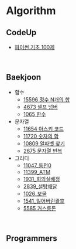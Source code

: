 # Algorithm
## CodeUp
- [파이썬 기초 100제](https://codeup.kr/problemsetsol.php?psid=33)

<br>

## Baekjoon
- 함수
  - [15596 정수 N개의 합](https://www.acmicpc.net/problem/15596)
  - [4673 셀프 넘버](https://www.acmicpc.net/problem/4673)
  - [1065 한수](https://www.acmicpc.net/problem/1065)
- 문자열
  - [11654 아스키 코드](https://www.acmicpc.net/problem/11654)
  - [11720 숫자의 합](https://www.acmicpc.net/problem/11720)
  - [10809 알파벳 찾기](https://www.acmicpc.net/problem/10809)
  - [2675 문자열 반복](https://www.acmicpc.net/problem/2675)
- 그리디
  - [11047_동전0](https://www.acmicpc.net/problem/11047)
  - [11399_ATM](https://www.acmicpc.net/problem/11399)
  - [1931_회의실배정](https://www.acmicpc.net/problem/1931)
  - [2839_설탕배달](https://www.acmicpc.net/problem/2839)
  - [1026_보물](https://www.acmicpc.net/problem/1026)
  - [1541_잃어버린괄호](https://www.acmicpc.net/problem/1541)
  - [5585 거스름돈](https://www.acmicpc.net/problem/5585)
<br>



## Programmers


